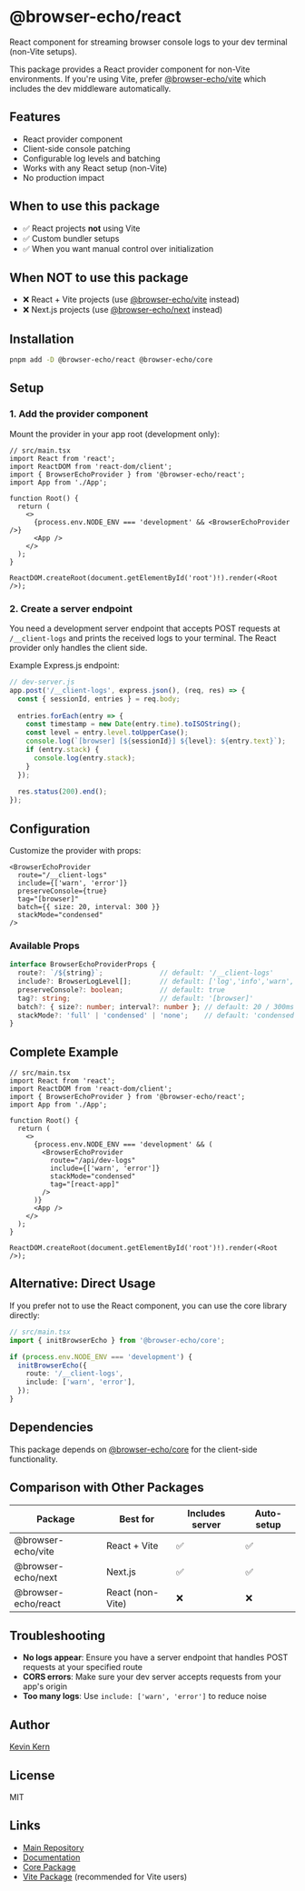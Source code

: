 # @browser-echo/react

React component for streaming browser console logs to your dev terminal (non-Vite setups).

This package provides a React provider component for non-Vite environments. If you're using Vite, prefer [@browser-echo/vite](https://github.com/instructa/browser-echo/tree/main/packages/vite) which includes the dev middleware automatically.

## Features

- React provider component
- Client-side console patching
- Configurable log levels and batching
- Works with any React setup (non-Vite)
- No production impact

## When to use this package

- ✅ React projects **not** using Vite
- ✅ Custom bundler setups
- ✅ When you want manual control over initialization

## When NOT to use this package

- ❌ React + Vite projects (use [@browser-echo/vite](https://github.com/instructa/browser-echo/tree/main/packages/vite) instead)
- ❌ Next.js projects (use [@browser-echo/next](https://github.com/instructa/browser-echo/tree/main/packages/next) instead)

## Installation

```bash
pnpm add -D @browser-echo/react @browser-echo/core
```

## Setup

### 1. Add the provider component

Mount the provider in your app root (development only):

```tsx
// src/main.tsx
import React from 'react';
import ReactDOM from 'react-dom/client';
import { BrowserEchoProvider } from '@browser-echo/react';
import App from './App';

function Root() {
  return (
    <>
      {process.env.NODE_ENV === 'development' && <BrowserEchoProvider />}
      <App />
    </>
  );
}

ReactDOM.createRoot(document.getElementById('root')!).render(<Root />);
```

### 2. Create a server endpoint

You need a development server endpoint that accepts POST requests at `/__client-logs` and prints the received logs to your terminal. The React provider only handles the client side.

Example Express.js endpoint:

```js
// dev-server.js
app.post('/__client-logs', express.json(), (req, res) => {
  const { sessionId, entries } = req.body;
  
  entries.forEach(entry => {
    const timestamp = new Date(entry.time).toISOString();
    const level = entry.level.toUpperCase();
    console.log(`[browser] [${sessionId}] ${level}: ${entry.text}`);
    if (entry.stack) {
      console.log(entry.stack);
    }
  });
  
  res.status(200).end();
});
```

## Configuration

Customize the provider with props:

```tsx
<BrowserEchoProvider 
  route="/__client-logs"
  include={['warn', 'error']}
  preserveConsole={true}
  tag="[browser]"
  batch={{ size: 20, interval: 300 }}
  stackMode="condensed"
/>
```

### Available Props

```ts
interface BrowserEchoProviderProps {
  route?: `/${string}`;              // default: '/__client-logs'
  include?: BrowserLogLevel[];       // default: ['log','info','warn','error','debug']
  preserveConsole?: boolean;         // default: true
  tag?: string;                      // default: '[browser]'
  batch?: { size?: number; interval?: number }; // default: 20 / 300ms
  stackMode?: 'full' | 'condensed' | 'none';    // default: 'condensed'
}
```

## Complete Example

```tsx
// src/main.tsx
import React from 'react';
import ReactDOM from 'react-dom/client';
import { BrowserEchoProvider } from '@browser-echo/react';
import App from './App';

function Root() {
  return (
    <>
      {process.env.NODE_ENV === 'development' && (
        <BrowserEchoProvider 
          route="/api/dev-logs"
          include={['warn', 'error']}
          stackMode="condensed"
          tag="[react-app]"
        />
      )}
      <App />
    </>
  );
}

ReactDOM.createRoot(document.getElementById('root')!).render(<Root />);
```

## Alternative: Direct Usage

If you prefer not to use the React component, you can use the core library directly:

```ts
// src/main.tsx
import { initBrowserEcho } from '@browser-echo/core';

if (process.env.NODE_ENV === 'development') {
  initBrowserEcho({
    route: '/__client-logs',
    include: ['warn', 'error'],
  });
}
```

## Dependencies

This package depends on [@browser-echo/core](https://github.com/instructa/browser-echo/tree/main/packages/core) for the client-side functionality.

## Comparison with Other Packages

| Package | Best for | Includes server | Auto-setup |
|---------|----------|----------------|------------|
| @browser-echo/vite | React + Vite | ✅ | ✅ |
| @browser-echo/next | Next.js | ✅ | ✅ |
| @browser-echo/react | React (non-Vite) | ❌ | ❌ |

## Troubleshooting

- **No logs appear**: Ensure you have a server endpoint that handles POST requests at your specified route
- **CORS errors**: Make sure your dev server accepts requests from your app's origin
- **Too many logs**: Use `include: ['warn', 'error']` to reduce noise

## Author

[Kevin Kern](https://github.com/regenrek)

## License

MIT

## Links

- [Main Repository](https://github.com/instructa/browser-echo)
- [Documentation](https://github.com/instructa/browser-echo#readme)
- [Core Package](https://github.com/instructa/browser-echo/tree/main/packages/core)
- [Vite Package](https://github.com/instructa/browser-echo/tree/main/packages/vite) (recommended for Vite users)
